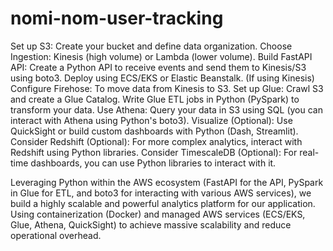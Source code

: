 # nomi-nom-user-tracking

Set up S3: Create your bucket and define data organization.
Choose Ingestion: Kinesis (high volume) or Lambda (lower volume).
Build FastAPI API: Create a Python API to receive events and send them to Kinesis/S3 using boto3. Deploy using ECS/EKS or Elastic Beanstalk.
(If using Kinesis) Configure Firehose: To move data from Kinesis to S3.
Set up Glue: Crawl S3 and create a Glue Catalog. Write Glue ETL jobs in Python (PySpark) to transform your data.
Use Athena: Query your data in S3 using SQL (you can interact with Athena using Python's boto3).
Visualize (Optional): Use QuickSight or build custom dashboards with Python (Dash, Streamlit).
Consider Redshift (Optional): For more complex analytics, interact with Redshift using Python libraries.
Consider TimescaleDB (Optional): For real-time dashboards, you can use Python libraries to interact with it.

Leveraging Python within the AWS ecosystem (FastAPI for the API, PySpark in Glue for ETL, and boto3 for interacting with various AWS services), we build a highly scalable and powerful analytics platform for our application. Using containerization (Docker) and managed AWS services (ECS/EKS, Glue, Athena, QuickSight) to achieve massive scalability and reduce operational overhead.